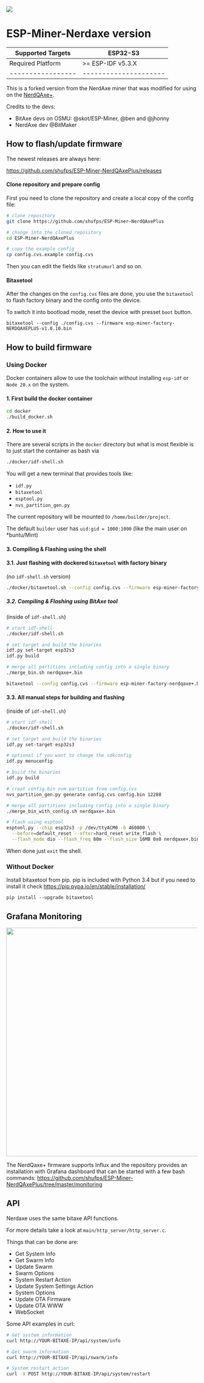 [![](https://dcbadge.vercel.app/api/server/3E8ca2dkcC)](https://discord.gg/3E8ca2dkcC)

# ESP-Miner-Nerdaxe version

| Supported Targets | ESP32-S3              |
| ----------------- | --------------------- |
| Required Platform | >= ESP-IDF v5.3.X       |
| ----------------- | --------------------- |

This is a forked version from the NerdAxe miner that was modified for using on the [NerdQAxe+](https://github.com/shufps/qaxe).

Credits to the devs:
- BitAxe devs on OSMU: @skot/ESP-Miner, @ben and @jhonny
- NerdAxe dev @BitMaker


## How to flash/update firmware

The newest releases are always here:

https://github.com/shufps/ESP-Miner-NerdQAxePlus/releases

#### Clone repository and prepare config

First you need to clone the repository and create a local copy of the config file:

```bash
# clone repository
git clone https://github.com/shufps/ESP-Miner-NerdQAxePlus

# change into the cloned repository
cd ESP-Miner-NerdQAxePlus

# copy the example config
cp config.cvs.example config.cvs
```

Then you can edit the fields like `stratumurl` and so on.

#### Bitaxetool

After the changes on the `config.cvs` files are done, you use the `bitaxetool` to flash factory binary and the config onto the device.

To switch it into bootload mode, reset the device with presset `boot` button.

```
bitaxetool --config ./config.cvs --firmware esp-miner-factory-NERDQAXEPLUS-v1.0.10.bin

```


## How to build firmware

### Using Docker

Docker containers allow to use the toolchain without installing `esp-idf` or `Node 20.x` on the system.

#### 1. First build the docker container

```bash
cd docker
./build_docker.sh
```

#### 2. How to use it

There are several scripts in the `docker` directory but what is most flexible is to just start the container as bash via

```bash
./docker/idf-shell.sh
```

You will get a new terminal that provides tools like:
- `idf.py`
- `bitaxetool`
- `esptool.py`
- `nvs_partition_gen.py`

The current repository will be mounted to `/home/builder/project`.

The default `builder` user has `uid:gid = 1000:1000` (like the main user on *buntu/Mint)

#### 3. Compiling & Flashing using the shell

#### 3.1. Just flashing with dockered `bitaxetool` with factory binary

(no `idf-shell.sh` version)

```bash
./docker/bitaxetool.sh --config config.cvs --firmware esp-miner-factory-NERDQAXEPLUS-v1.0.10.bin -p /dev/ttyACM0
```

##### 3.2. Compiling & Flashing using BitAxe tool

(inside of `idf-shell.sh`)

```bash
# start idf-shell
./docker/idf-shell.sh

# set target and build the binaries
idf.py set-target esp32s3
idf.py build

# merge all partitions including config into a single binary
./merge_bin.sh nerdqaxe+.bin

bitaxetool --config config.cvs --firmware esp-miner-factory-nerdqaxe+.bin  -p /dev/ttyACM0
```

#### 3.3. All manual steps for building and flashing

(inside of `idf-shell.sh`)

```bash
# start idf-shell
./docker/idf-shell.sh

# set target and build the binaries
idf.py set-target esp32s3

# optional if you want to change the sdkconfig
idf.py menuconfig

# build the binaries
idf.py build

# creat config.bin nvm partition from config.cvs
nvs_partition_gen.py generate config.cvs config.bin 12288

# merge all partitions including config into a single binary
./merge_bin_with_config.sh nerdqaxe+.bin

# flash using esptool
esptool.py --chip esp32s3 -p /dev/ttyACM0 -b 460800 \
  --before=default_reset --after=hard_reset write_flash \
  --flash_mode dio --flash_freq 80m --flash_size 16MB 0x0 nerdqaxe+.bin
```



When done just `exit` the shell.


### Without Docker

Install bitaxetool from pip. pip is included with Python 3.4 but if you need to install it check <https://pip.pypa.io/en/stable/installation/>

```
pip install --upgrade bitaxetool
```

## Grafana Monitoring

<img src="https://github.com/user-attachments/assets/3c485428-5e48-4761-9717-bd88579a747d" width="600px">

The NerdQaxe+ firmware supports Influx and the repository provides an installation with Grafana dashboard that can be started with a few bash commands: https://github.com/shufps/ESP-Miner-NerdQAxePlus/tree/master/monitoring


## API
Nerdaxe uses the same bitaxe API functions.

For more details take a look at `main/http_server/http_server.c`.

Things that can be done are:

  - Get System Info
  - Get Swarm Info
  - Update Swarm
  - Swarm Options
  - System Restart Action
  - Update System Settings Action
  - System Options
  - Update OTA Firmware
  - Update OTA WWW
  - WebSocket

Some API examples in curl:
  ```bash
  # Get system information
  curl http://YOUR-BITAXE-IP/api/system/info
  ```
  ```bash
  # Get swarm information
  curl http://YOUR-BITAXE-IP/api/swarm/info
  ```
  ```bash
  # System restart action
  curl -X POST http://YOUR-BITAXE-IP/api/system/restart
  ```
